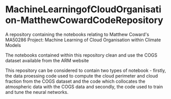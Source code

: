 # MachineLearningofCloudOrganisation-MatthewCowardCodeRepository
A repository containing the notebooks relating to Matthew Coward's MA50286 Project: Machine Learning of Cloud Organisation within Climate Models

The notebooks contained within this repository clean and use the COGS dataset available from the ARM website

This repository can be considered to contain two types of notebook - firstly, the data proessing code used to compute the cloud perimeter and cloud fraction from the COGS dataset and the code which collocates the atmospheric data with the COGS data and secondly, the code used to train and tune the neural networks.
